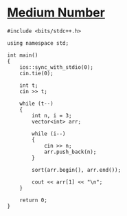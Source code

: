 # [Medium Number](https://codeforces.com/problemset/problem/1760/A)

```
#include <bits/stdc++.h>

using namespace std;

int main()
{
    ios::sync_with_stdio(0);
    cin.tie(0);

    int t;
    cin >> t;

    while (t--)
    {
        int n, i = 3;
        vector<int> arr;

        while (i--)
        {
            cin >> n;
            arr.push_back(n);
        }

        sort(arr.begin(), arr.end());

        cout << arr[1] << "\n";
    }

    return 0;
}
```